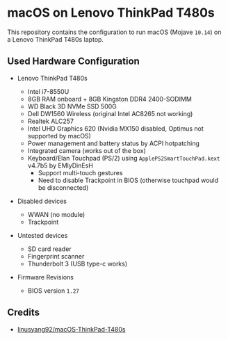 # macOS on Lenovo ThinkPad T480s

This repository contains the configuration to run macOS (Mojave `10.14`) on a Lenovo ThinkPad T480s laptop.

## Used Hardware Configuration

- Lenovo ThinkPad T480s
  - Intel i7-8550U
  - 8GB RAM onboard + 8GB Kingston DDR4 2400-SODIMM
  - WD Black 3D NVMe SSD 500G
  - Dell DW1560 Wireless (original Intel AC8265 not working)
  - Realtek ALC257
  - Intel UHD Graphics 620 (Nvidia MX150 disabled, Optimus not supported by macOS)
  - Power management and battery status by ACPI hotpatching
  - Integrated camera (works out of the box)
  - Keyboard/Elan Touchpad (PS/2) using `ApplePS2SmartTouchPad.kext` v4.7b5 by EMlyDinEsH
    - Support multi-touch gestures
    - Need to disable Trackpoint in BIOS (otherwise touchpad would be disconnected)
    
- Disabled devices
  - WWAN (no module)
  - Trackpoint
  
- Untested devices
  - SD card reader
  - Fingerprint scanner
  - Thunderbolt 3 (USB type-c works)
  
- Firmware Revisions
  - BIOS version `1.27`


## Credits

- [linusyang92/macOS-ThinkPad-T480s](https://github.com/linusyang92/macOS-ThinkPad-T480s)
